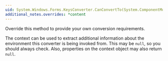 ```yaml
---
uid: System.Windows.Forms.KeysConverter.CanConvertTo(System.ComponentModel.ITypeDescriptorContext,System.Type)
additional_notes.overrides: *content
---
```


<p>Override this method to provide your own conversion requirements.  
  
 The context can be used to extract additional information about the environment this converter is being invoked from. This may be `null`, so you should always check. Also, properties on the context object may also return `null`.</p>


